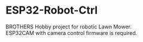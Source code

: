 # ESP32-Robot-Ctrl  
  
BROTHERS Hobby project for robotic Lawn Mower.  
ESP32CAM with camera control firmware is required.  
  
